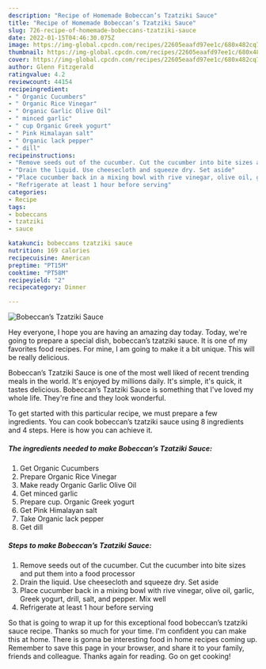 ```yaml
---
description: "Recipe of Homemade Bobeccan’s Tzatziki Sauce"
title: "Recipe of Homemade Bobeccan’s Tzatziki Sauce"
slug: 726-recipe-of-homemade-bobeccans-tzatziki-sauce
date: 2022-01-15T04:46:30.075Z
image: https://img-global.cpcdn.com/recipes/22605eaafd97ee1c/680x482cq70/bobeccans-tzatziki-sauce-recipe-main-photo.jpg
thumbnail: https://img-global.cpcdn.com/recipes/22605eaafd97ee1c/680x482cq70/bobeccans-tzatziki-sauce-recipe-main-photo.jpg
cover: https://img-global.cpcdn.com/recipes/22605eaafd97ee1c/680x482cq70/bobeccans-tzatziki-sauce-recipe-main-photo.jpg
author: Glenn Fitzgerald
ratingvalue: 4.2
reviewcount: 44154
recipeingredient:
- " Organic Cucumbers"
- " Organic Rice Vinegar"
- " Organic Garlic Olive Oil"
- " minced garlic"
- " cup Organic Greek yogurt"
- " Pink Himalayan salt"
- " Organic lack pepper"
- " dill"
recipeinstructions:
- "Remove seeds out of the cucumber. Cut the cucumber into bite sizes and put them into a food processor"
- "Drain the liquid. Use cheesecloth and squeeze dry. Set aside"
- "Place cucumber back in a mixing bowl with rive vinegar, olive oil, garlic, Greek yogurt, drill, salt, and pepper. Mix well"
- "Refrigerate at least 1 hour before serving"
categories:
- Recipe
tags:
- bobeccans
- tzatziki
- sauce

katakunci: bobeccans tzatziki sauce 
nutrition: 169 calories
recipecuisine: American
preptime: "PT15M"
cooktime: "PT58M"
recipeyield: "2"
recipecategory: Dinner

---
```



![Bobeccan’s Tzatziki Sauce](https://img-global.cpcdn.com/recipes/22605eaafd97ee1c/680x482cq70/bobeccans-tzatziki-sauce-recipe-main-photo.jpg)

Hey everyone, I hope you are having an amazing day today. Today, we're going to prepare a special dish, bobeccan’s tzatziki sauce. It is one of my favorites food recipes. For mine, I am going to make it a bit unique. This will be really delicious.



Bobeccan’s Tzatziki Sauce is one of the most well liked of recent trending meals in the world. It's enjoyed by millions daily. It's simple, it's quick, it tastes delicious. Bobeccan’s Tzatziki Sauce is something that I've loved my whole life. They're fine and they look wonderful.


To get started with this particular recipe, we must prepare a few ingredients. You can cook bobeccan’s tzatziki sauce using 8 ingredients and 4 steps. Here is how you can achieve it.

<!--inarticleads1-->

##### The ingredients needed to make Bobeccan’s Tzatziki Sauce:

1. Get  Organic Cucumbers
1. Prepare  Organic Rice Vinegar
1. Make ready  Organic Garlic Olive Oil
1. Get  minced garlic
1. Prepare  cup. Organic Greek yogurt
1. Get  Pink Himalayan salt
1. Take  Organic lack pepper
1. Get  dill




<!--inarticleads2-->

##### Steps to make Bobeccan’s Tzatziki Sauce:

1. Remove seeds out of the cucumber. Cut the cucumber into bite sizes and put them into a food processor
1. Drain the liquid. Use cheesecloth and squeeze dry. Set aside
1. Place cucumber back in a mixing bowl with rive vinegar, olive oil, garlic, Greek yogurt, drill, salt, and pepper. Mix well
1. Refrigerate at least 1 hour before serving




So that is going to wrap it up for this exceptional food bobeccan’s tzatziki sauce recipe. Thanks so much for your time. I'm confident you can make this at home. There is gonna be interesting food in home recipes coming up. Remember to save this page in your browser, and share it to your family, friends and colleague. Thanks again for reading. Go on get cooking!
